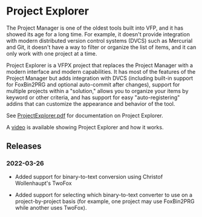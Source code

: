 # Project Explorer

The Project Manager is one of the oldest tools built into VFP, and it has showed its age for a long time. For example, it doesn't provide integration with modern distributed version control systems (DVCS) such as Mercurial and Git, it doesn't have a way to filter or organize the list of items, and it can only work with one project at a time.

Project Explorer is a VFPX project that replaces the Project Manager with a modern interface and modern capabilities. It has most of the features of the Project Manager but adds integration with DVCS (including built-in support for FoxBin2PRG and optional auto-commit after changes), support for multiple projects within a "solution," allows you to organize your items by keyword or other criteria, and has support for easy "auto-registering" addins that can customize the appearance and behavior of the tool.

See [ProjectExplorer.pdf](ProjectExplorer.pdf) for documentation on Project Explorer.

A [video](https://youtu.be/G43sUwYlDJ0) is available showing Project Explorer and how it works.

## Releases

### 2022-03-26

* Added support for binary-to-text conversion using Christof Wollenhaupt's TwoFox

* Added support for selecting which binary-to-text converter to use on a project-by-project basis (for example, one project may use FoxBin2PRG while another uses TwoFox).